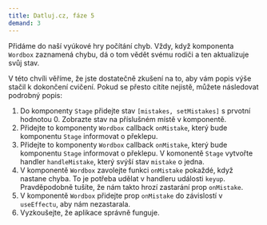 ```yaml
---
title: Datluj.cz, fáze 5
demand: 3
---
```


Přidáme do naší vyúkové hry počítání chyb. Vždy, když komponenta `Wordbox` zaznamená chybu, dá o tom vědět svému rodiči a ten aktualizuje svůj stav. 

V této chvíli věříme, že jste dostatečně zkušení na to, aby vám popis výše stačil k dokončení cvičení. Pokud se přesto cítíte nejistě, můžete následovat podrobný popis:

1. Do komponenty `Stage` přidejte stav `[mistakes, setMistakes]` s prvotní hodnotou 0. Zobrazte stav na příslušném místě v komponentě.
1. Přidejte to komponenty `Wordbox` callback `onMistake`, který bude komponentu `Stage` informovat o překlepu.
1. Přidejte to komponenty `Wordbox` callback `onMistake`, který bude komponentu `Stage` informovat o překlepu. V komonentě `Stage` vytvořte handler `handleMistake`, který svýší stav `mistake` o jedna.
1. V komponentě `Wordbox` zavolejte funkci `onMistake` pokaždé, když nastane chyba. To je potřeba udělat v handleru události `keyup`. Pravděpodobně tušíte, že nám takto hrozí zastarání prop `onMistake`.
1. V komponentě `Wordbox` přidejte prop `onMistake` do závislostí v `useEffectu`, aby nám nezastarala. 
1. Vyzkoušejte, že aplikace správně funguje.
